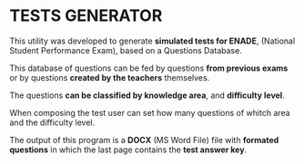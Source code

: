 # TESTS GENERATOR

This utility was developed to generate **simulated tests for ENADE**, (National Student Performance Exam), based on a Questions Database.

This database of questions can be fed by questions **from previous exams** or by questions **created by the teachers** themselves.

The questions **can be classified by knowledge area**, and **difficulty level**.

When composing the test user can set how many questions of whitch area and the difficulty level.

The output of this program is a **DOCX** (MS Word File) file with **formated questions** in which the last page contains the **test answer key**.

